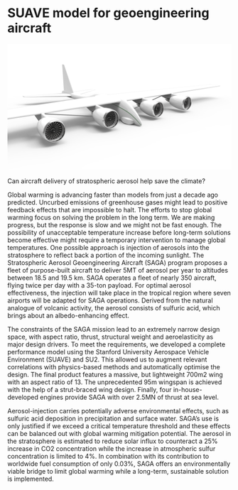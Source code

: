 # SUAVE model for geoengineering aircraft
![SAGA rendering](rendering.png)

Can aircraft delivery of stratospheric aerosol help save the climate?

Global warming is advancing faster than models from just a decade ago predicted. Uncurbed emissions of greenhouse gases might lead to positive feedback effects that are impossible to halt. The efforts to stop global warming focus on solving the problem in the long term. We are making progress, but the response is slow and we might not be fast enough. The possibility of unacceptable temperature increase before long-term solutions become effective might require a temporary intervention to manage global temperatures.
One possible approach is injection of aerosols into the stratosphere to reflect back a portion of the incoming sunlight. The Stratospheric Aerosol Geoengineering Aircraft (SAGA) program proposes a fleet of purpose-built aircraft to deliver 5MT of aerosol per year to altitudes between 18.5 and 19.5 km. SAGA operates a fleet of nearly 350 aircraft, flying twice per day with a 35-ton payload. For optimal aerosol effectiveness, the injection will take place in the tropical region where seven airports will be adapted for SAGA operations. Derived from the natural analogue of volcanic activity, the aerosol consists of sulfuric acid, which brings about an albedo-enhancing effect.

The constraints of the SAGA mission lead to an extremely narrow design space, with aspect ratio, thrust, structural weight and aeroelasticity as major design drivers. To meet the requirements, we developed a complete performance model using the Stanford University Aerospace Vehicle Environment (SUAVE) and SU2. This allowed us to augment relevant correlations with physics-based methods and automatically optimise the design. The final product features a massive, but lightweight 700m2 wing with an aspect ratio of 13. The unprecedented 95m wingspan is achieved with the help of a strut-braced wing design. Finally, four in-house-developed engines provide SAGA with over 2.5MN of thrust at sea level.

Aerosol-injection carries potentially adverse environmental effects, such as sulfuric acid deposition in precipitation and surface water. SAGA’s use is only justified if we exceed a critical temperature threshold and these effects can be balanced out with global warming mitigation potential. The aerosol in the stratosphere is estimated to reduce solar influx to counteract a 25% increase in CO2 concentration while the increase in atmospheric sulfur concentration is limited to 4%. In combination with its contribution to worldwide fuel consumption of only 0.03%, SAGA offers an environmentally viable bridge to limit global warming while a long-term, sustainable solution is implemented.
